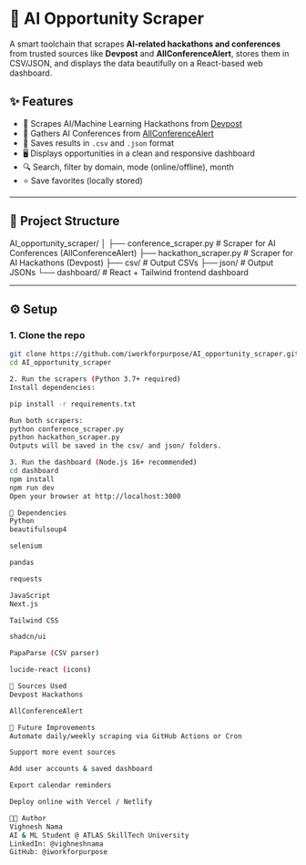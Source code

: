 # 🧠 AI Opportunity Scraper

A smart toolchain that scrapes **AI-related hackathons and conferences** from trusted sources like **Devpost** and **AllConferenceAlert**, stores them in CSV/JSON, and displays the data beautifully on a React-based web dashboard.

## ✨ Features

- 🔎 Scrapes AI/Machine Learning Hackathons from [Devpost](https://devpost.com)
- 📅 Gathers AI Conferences from [AllConferenceAlert](https://www.allconferencealert.com)
- 📁 Saves results in `.csv` and `.json` format
- 🖥️ Displays opportunities in a clean and responsive dashboard
- 🔍 Search, filter by domain, mode (online/offline), month
- ⭐ Save favorites (locally stored)

---

## 📁 Project Structure

  AI_opportunity_scraper/ │ 
    ├── conference_scraper.py # Scraper for AI Conferences (AllConferenceAlert) 
    ├── hackathon_scraper.py # Scraper for AI Hackathons (Devpost) 
    ├── csv/ # Output CSVs 
    ├── json/ # Output JSONs 
    └── dashboard/ # React + Tailwind frontend dashboard


---

## ⚙️ Setup

### 1. Clone the repo

```bash
git clone https://github.com/iworkforpurpose/AI_opportunity_scraper.git
cd AI_opportunity_scraper

2. Run the scrapers (Python 3.7+ required)
Install dependencies:

pip install -r requirements.txt

Run both scrapers:
python conference_scraper.py
python hackathon_scraper.py
Outputs will be saved in the csv/ and json/ folders.

3. Run the dashboard (Node.js 16+ recommended)
cd dashboard
npm install
npm run dev
Open your browser at http://localhost:3000

🧩 Dependencies
Python
beautifulsoup4

selenium

pandas

requests

JavaScript
Next.js

Tailwind CSS

shadcn/ui

PapaParse (CSV parser)

lucide-react (icons)

📌 Sources Used
Devpost Hackathons

AllConferenceAlert

🚀 Future Improvements
Automate daily/weekly scraping via GitHub Actions or Cron

Support more event sources

Add user accounts & saved dashboard

Export calendar reminders

Deploy online with Vercel / Netlify

🧑‍💻 Author
Vighnesh Nama
AI & ML Student @ ATLAS SkillTech University
LinkedIn: @vighneshnama
GitHub: @iworkforpurpose



